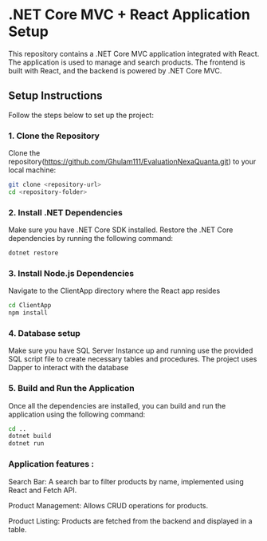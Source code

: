 # .NET Core MVC + React Application Setup

This repository contains a .NET Core MVC application integrated with React. The application is used to manage and search products. The frontend is built with React, and the backend is powered by .NET Core MVC.

## Setup Instructions

Follow the steps below to set up the project:


### 1. Clone the Repository

Clone the repository(https://github.com/Ghulam111/EvaluationNexaQuanta.git) to your local machine:

```bash
git clone <repository-url>
cd <repository-folder>

```
### 2.  Install .NET Dependencies

Make sure you have .NET Core SDK installed. Restore the .NET Core dependencies by running the following command:

```bash
dotnet restore
```

### 3. Install Node.js Dependencies

Navigate to the ClientApp directory where the React app resides

```bash
cd ClientApp
npm install
```

### 4. Database setup

Make sure you have SQL Server Instance up and running use the provided SQL script file to create necessary tables and procedures.
The project uses Dapper to interact with the database

### 5. Build and Run the Application

Once all the dependencies are installed, you can build and run the application using the following command:

```bash
cd ..
dotnet build
dotnet run
```


### Application features :

Search Bar: A search bar to filter products by name, implemented using React and Fetch API.

Product Management: Allows CRUD operations for products.

Product Listing: Products are fetched from the backend and displayed in a table.

